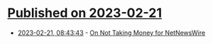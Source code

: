 # [Published on 2023-02-21](index.md)

* [2023-02-21, 08:43:43](https://lobste.rs/s/lb0zi1/on_not_taking_money_for_netnewswire) - [On Not Taking Money for NetNewsWire](https://inessential.com/2023/02/20/on_not_taking_money_for_netnewswire)
